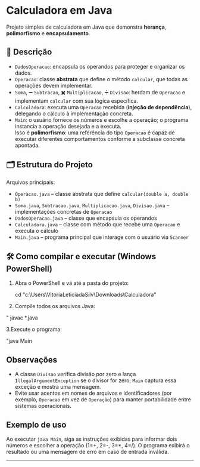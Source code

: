 #  Calculadora em Java

Projeto simples de calculadora em Java que demonstra **herança**, **polimorfismo** e **encapsulamento**.

## 📘 Descrição

- `DadosOperacao`: encapsula os operandos para proteger e organizar os dados.
- `Operacao`: classe **abstrata** que define o método `calcular`, que todas as operações devem implementar.
- `Soma`, ➖ `Subtracao`, ✖️ `Multiplicacao`, ➗ `Divisao`: herdam de `Operacao` e implementam `calcular` com sua lógica específica.
- `Calculadora`: executa uma `Operacao` recebida (**injeção de dependência**), delegando o cálculo à implementação concreta.
- `Main`: o usuário fornece os números e escolhe a operação; o programa instancia a operação desejada e a executa.  
  Isso é **polimorfismo**: uma referência do tipo `Operacao` é capaz de executar diferentes comportamentos conforme a subclasse concreta apontada.

## 🗂️ Estrutura do Projeto

Arquivos principais:

- `Operacao.java` – classe abstrata que define `calcular(double a, double b)`
- `Soma.java`, `Subtracao.java`, `Multiplicacao.java`, `Divisao.java` – implementações concretas de `Operacao`
- `DadosOperacao.java` – classe que encapsula os operandos
- `Calculadora.java` – classe com método que recebe uma `Operacao` e executa o cálculo
- `Main.java` – programa principal que interage com o usuário via `Scanner`

## 🛠️ Como compilar e executar (Windows PowerShell)

1. Abra o PowerShell e vá até a pasta do projeto:
   
   cd "c:\Users\VitoriaLeticiadaSilv\Downloads\Calculadora"
   
2. Compile todos os arquivos Java:
   
  " javac *.java
  
3.Execute o programa:

"java Main  

## Observações

- A classe `Divisao` verifica divisão por zero e lança `IllegalArgumentException` se o divisor for zero; `Main` captura essa exceção e mostra uma mensagem.
- Evite usar acentos em nomes de arquivos e identificadores (por exemplo, `Operacao` em vez de `Operação`) para manter portabilidade entre sistemas operacionais.

## Exemplo de uso

Ao executar `java Main`, siga as instruções exibidas para informar dois números e escolher a operação (1=+, 2=-, 3=*, 4=/). O programa exibirá o resultado ou uma mensagem de erro em caso de entrada inválida.

---


